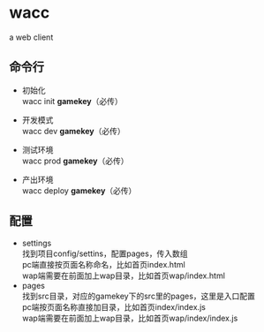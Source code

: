 # wacc
a web client

## 命令行
* 初始化  
wacc init **gamekey**（必传）

* 开发模式  
wacc dev **gamekey**（必传）

* 测试环境  
wacc prod **gamekey**（必传）

* 产出环境  
wacc deploy **gamekey**（必传）

## 配置
* settings  
找到项目config/settins，配置pages，传入数组  
pc端直接按页面名称命名，比如首页index.html  
wap端需要在前面加上wap目录，比如首页wap/index.html  
* pages  
找到src目录，对应的gamekey下的src里的pages，这里是入口配置  
pc端按页面名称直接加目录，比如首页index/index.js  
wap端需要在前面加上wap目录，比如首页wap/index/index.js  